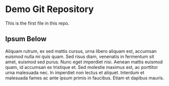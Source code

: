 # Demo Git Repository

This is the first file in this repo. 

## Ipsum Below

Aliquam rutrum, ex sed mattis cursus, urna libero aliquam est, accumsan euismod nulla mi quis quam. Sed risus diam, venenatis in fermentum sit amet, euismod sed purus. Nunc eget imperdiet nisi. Aenean mattis euismod quam, id accumsan ex tristique et. Sed molestie maximus est, ac porttitor urna malesuada nec. In imperdiet non lectus et aliquet. Interdum et malesuada fames ac ante ipsum primis in faucibus. Etiam et dapibus mauris. 